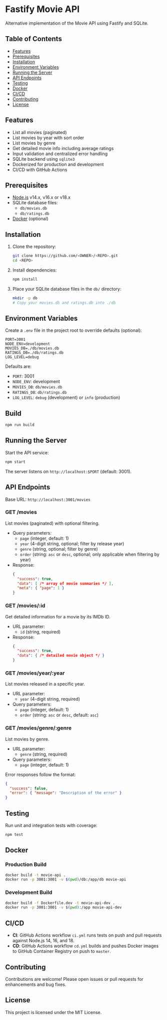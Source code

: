 # Fastify Movie API

Alternative implementation of the Movie API using Fastify and SQLite.

## Table of Contents
- [Features](#features)
- [Prerequisites](#prerequisites)
- [Installation](#installation)
- [Environment Variables](#environment-variables)
- [Running the Server](#running-the-server)
- [API Endpoints](#api-endpoints)
- [Testing](#testing)
- [Docker](#docker)
- [CI/CD](#cicd)
- [Contributing](#contributing)
- [License](#license)

## Features
- List all movies (paginated)
- List movies by year with sort order
- List movies by genre
- Get detailed movie info including average ratings
- Input validation and centralized error handling
- SQLite backend using `sqlite3`
- Dockerized for production and development
- CI/CD with GitHub Actions

## Prerequisites
- [Node.js](https://nodejs.org/) v14.x, v16.x or v18.x
- SQLite database files:
  - `db/movies.db`
  - `db/ratings.db`
- [Docker](https://www.docker.com/) (optional)

## Installation
1. Clone the repository:
   ```bash
   git clone https://github.com/<OWNER>/<REPO>.git
   cd <REPO>
   ```
2. Install dependencies:
   ```bash
   npm install
   ```
3. Place your SQLite database files in the `db/` directory:
   ```bash
   mkdir -p db
   # Copy your movies.db and ratings.db into ./db
   ```

## Environment Variables
Create a `.env` file in the project root to override defaults (optional):
```
PORT=3001
NODE_ENV=development
MOVIES_DB=./db/movies.db
RATINGS_DB=./db/ratings.db
LOG_LEVEL=debug
```
Defaults are:
- `PORT`: 3001
- `NODE_ENV`: development
- `MOVIES_DB`: `db/movies.db`
- `RATINGS_DB`: `db/ratings.db`
- `LOG_LEVEL`: `debug` (development) or `info` (production)
## Build
```bash
npm run build
```
## Running the Server
Start the API service:
```bash
npm start
```
The server listens on `http://localhost:$PORT` (default: 3001).

## API Endpoints
Base URL: `http://localhost:3001/movies`

### GET /movies
List movies (paginated) with optional filtering.
- Query parameters:
  - `page` (integer, default: 1)
  - `year` (4-digit string, optional; filter by release year)
  - `genre` (string, optional; filter by genre)
  - `order` (string: `asc` or `desc`, optional; only applicable when filtering by year)
- Response:
  ```json
  {
    "success": true,
    "data": [ /* array of movie summaries */ ],
    "meta": { "page": 1 }
  }
  ```

### GET /movies/:id
Get detailed information for a movie by its IMDb ID.
- URL parameter:
  - `id` (string, required)
- Response:
  ```json
  {
    "success": true,
    "data": { /* detailed movie object */ }
  }
  ```

### GET /movies/year/:year
List movies released in a specific year.
- URL parameter:
  - `year` (4-digit string, required)
- Query parameters:
  - `page` (integer, default: 1)
  - `order` (string: `asc` or `desc`, default: `asc`)

### GET /movies/genre/:genre
List movies by genre.
- URL parameter:
  - `genre` (string, required)
- Query parameters:
  - `page` (integer, default: 1)

Error responses follow the format:
```json
{
  "success": false,
  "error": { "message": "Description of the error" }
}
```

## Testing
Run unit and integration tests with coverage:
```bash
npm test
```

## Docker
### Production Build
```bash
docker build -t movie-api .
docker run -p 3001:3001 -v $(pwd)/db:/app/db movie-api
```

### Development Build
```bash
docker build -f Dockerfile.dev -t movie-api-dev .
docker run -p 3001:3001 -v $(pwd):/app movie-api-dev
```

## CI/CD
- **CI**: GitHub Actions workflow `ci.yml` runs tests on push and pull requests against Node.js 14, 16, and 18.
- **CD**: GitHub Actions workflow `cd.yml` builds and pushes Docker images to GitHub Container Registry on push to `master`.

## Contributing
Contributions are welcome! Please open issues or pull requests for enhancements and bug fixes.

## License
This project is licensed under the MIT License.